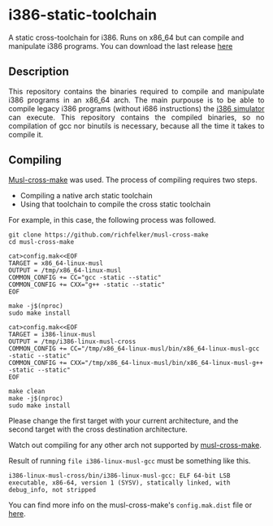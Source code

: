 # i386-static-toolchain
A static cross-toolchain for i386. Runs on x86_64 but can compile and manipulate i386 programs.
You can download the last release <a href="https://github.com/miguelgonpam/i386-static-toolchain/releases/tag/i386-static-compiler">here</a>

## Description
<p align="justify">
This repository contains the binaries required to compile and manipulate i386 programs in an x86_64 arch.
The main purpouse is to be able to compile legacy i386 programs (without i686 instructions) the <a href="https://github.com/miguelgonpam/Sim-i386-32bit">i386 simulator</a> can execute. This repository contains the compiled binaries, so no compilation of gcc nor binutils is necessary, because all the time it takes to compile it.
</p>

## Compiling
<p align="justify">
<a href="https://github.com/richfelker/musl-cross-make">Musl-cross-make</a> was used. The process of compiling requires two steps.
  <ul>
    <li> Compiling a native arch static toolchain</li>
    <li> Using that toolchain to compile the cross static toolchain</li>
  </ul>
For example, in this case, the following process was followed.
</p>

```
git clone https://github.com/richfelker/musl-cross-make
cd musl-cross-make

cat>config.mak<<EOF
TARGET = x86_64-linux-musl
OUTPUT = /tmp/x86_64-linux-musl
COMMON_CONFIG += CC="gcc -static --static"
COMMON_CONFIG += CXX="g++ -static --static"
EOF

make -j$(nproc)
sudo make install

cat>config.mak<<EOF
TARGET = i386-linux-musl
OUTPUT = /tmp/i386-linux-musl-cross
COMMON_CONFIG += CC="/tmp/x86_64-linux-musl/bin/x86_64-linux-musl-gcc -static --static"
COMMON_CONFIG += CXX="/tmp/x86_64-linux-musl/bin/x86_64-linux-musl-g++ -static --static"
EOF

make clean
make -j$(nproc)
sudo make install

```
Please change the first target with your current architecture, and the second target with the cross destination architecture.

Watch out compiling for any other arch not supported by <a href="https://github.com/richfelker/musl-cross-make">musl-cross-make</a>.

Result of running `file i386-linux-musl-gcc` must be something like this.
```
i386-linux-musl-cross/bin/i386-linux-musl-gcc: ELF 64-bit LSB executable, x86-64, version 1 (SYSV), statically linked, with debug_info, not stripped
```

You can find more info on the musl-cross-make's `config.mak.dist` file or <a href="https://github.com/richfelker/musl-cross-make/issues/153">here</a>.
